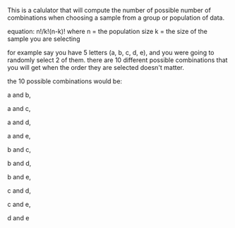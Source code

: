This is a calulator that will compute the number of possible number of combinations when choosing a sample from a group or population of data.

equation:
n!/k!(n-k)!
where
n = the population size
k = the size of the sample you are selecting


for example say you have 5 letters (a, b, c, d, e), and you were going to randomly select 2 of them. there are 10 different possible combinations that you will get when the order they are selected doesn't matter.

the 10 possible combinations would be:
  
  a and b,
  
  a and c,
  
  a and d,
  
  a and e,
  
  b and c,
  
  b and d,
  
  b and e,
  
  c and d,
  
  c and e,
  
  d and e

